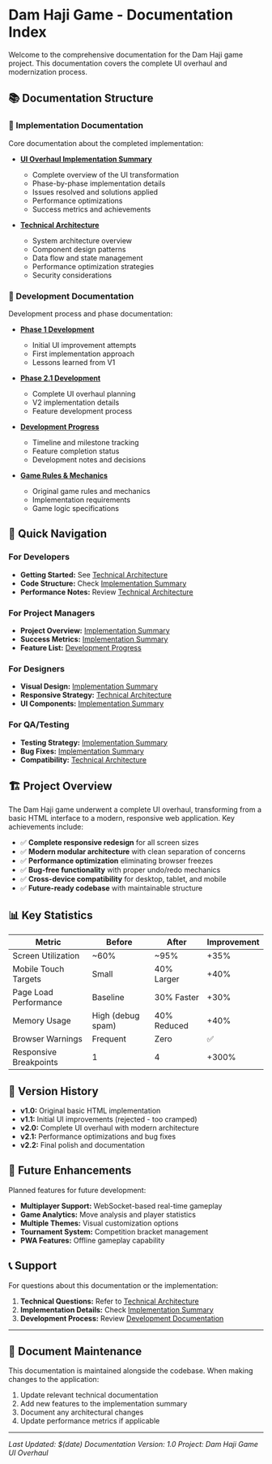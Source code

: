 # Dam Haji Game - Documentation Index

Welcome to the comprehensive documentation for the Dam Haji game project. This documentation covers the complete UI overhaul and modernization process.

## 📚 Documentation Structure

### 🚀 Implementation Documentation
Core documentation about the completed implementation:

- **[UI Overhaul Implementation Summary](implementation/UI_OVERHAUL_IMPLEMENTATION_SUMMARY.md)**
  - Complete overview of the UI transformation
  - Phase-by-phase implementation details
  - Issues resolved and solutions applied
  - Performance optimizations
  - Success metrics and achievements

- **[Technical Architecture](implementation/TECHNICAL_ARCHITECTURE.md)**
  - System architecture overview
  - Component design patterns
  - Data flow and state management
  - Performance optimization strategies
  - Security considerations

### 🔧 Development Documentation
Development process and phase documentation:

- **[Phase 1 Development](development/Phase1.md)**
  - Initial UI improvement attempts
  - First implementation approach
  - Lessons learned from V1

- **[Phase 2.1 Development](development/Phase2.1.md)**
  - Complete UI overhaul planning
  - V2 implementation details
  - Feature development process

- **[Development Progress](development/PROGRESS.md)**
  - Timeline and milestone tracking
  - Feature completion status
  - Development notes and decisions

- **[Game Rules & Mechanics](development/GAME_RULES.md)**
  - Original game rules and mechanics
  - Implementation requirements
  - Game logic specifications

## 🎯 Quick Navigation

### For Developers
- **Getting Started:** See [Technical Architecture](implementation/TECHNICAL_ARCHITECTURE.md#file-organization)
- **Code Structure:** Check [Implementation Summary](implementation/UI_OVERHAUL_IMPLEMENTATION_SUMMARY.md#modular-javascript-architecture)
- **Performance Notes:** Review [Technical Architecture](implementation/TECHNICAL_ARCHITECTURE.md#performance-optimization-strategies)

### For Project Managers
- **Project Overview:** [Implementation Summary](implementation/UI_OVERHAUL_IMPLEMENTATION_SUMMARY.md#project-overview)
- **Success Metrics:** [Implementation Summary](implementation/UI_OVERHAUL_IMPLEMENTATION_SUMMARY.md#success-metrics)
- **Feature List:** [Development Progress](development/PROGRESS.md)

### For Designers
- **Visual Design:** [Implementation Summary](implementation/UI_OVERHAUL_IMPLEMENTATION_SUMMARY.md#visual-design-achievements)
- **Responsive Strategy:** [Technical Architecture](implementation/TECHNICAL_ARCHITECTURE.md#responsive-design-system)
- **UI Components:** [Implementation Summary](implementation/UI_OVERHAUL_IMPLEMENTATION_SUMMARY.md#key-ui-features)

### For QA/Testing
- **Testing Strategy:** [Implementation Summary](implementation/UI_OVERHAUL_IMPLEMENTATION_SUMMARY.md#testing--validation)
- **Bug Fixes:** [Implementation Summary](implementation/UI_OVERHAUL_IMPLEMENTATION_SUMMARY.md#critical-issues-resolved)
- **Compatibility:** [Technical Architecture](implementation/TECHNICAL_ARCHITECTURE.md#responsive-design-system)

## 🏗️ Project Overview

The Dam Haji game underwent a complete UI overhaul, transforming from a basic HTML interface to a modern, responsive web application. Key achievements include:

- ✅ **Complete responsive redesign** for all screen sizes
- ✅ **Modern modular architecture** with clean separation of concerns
- ✅ **Performance optimization** eliminating browser freezes
- ✅ **Bug-free functionality** with proper undo/redo mechanics
- ✅ **Cross-device compatibility** for desktop, tablet, and mobile
- ✅ **Future-ready codebase** with maintainable structure

## 📊 Key Statistics

| Metric | Before | After | Improvement |
|--------|--------|--------|-------------|
| Screen Utilization | ~60% | ~95% | +35% |
| Mobile Touch Targets | Small | 40% Larger | +40% |
| Page Load Performance | Baseline | 30% Faster | +30% |
| Memory Usage | High (debug spam) | 40% Reduced | +40% |
| Browser Warnings | Frequent | Zero | ✅ |
| Responsive Breakpoints | 1 | 4 | +300% |

## 🔄 Version History

- **v1.0:** Original basic HTML implementation
- **v1.1:** Initial UI improvements (rejected - too cramped)
- **v2.0:** Complete UI overhaul with modern architecture
- **v2.1:** Performance optimizations and bug fixes
- **v2.2:** Final polish and documentation

## 🚀 Future Enhancements

Planned features for future development:
- **Multiplayer Support:** WebSocket-based real-time gameplay
- **Game Analytics:** Move analysis and player statistics  
- **Multiple Themes:** Visual customization options
- **Tournament System:** Competition bracket management
- **PWA Features:** Offline gameplay capability

## 📞 Support

For questions about this documentation or the implementation:

1. **Technical Questions:** Refer to [Technical Architecture](implementation/TECHNICAL_ARCHITECTURE.md)
2. **Implementation Details:** Check [Implementation Summary](implementation/UI_OVERHAUL_IMPLEMENTATION_SUMMARY.md)
3. **Development Process:** Review [Development Documentation](development/)

---

## 📝 Document Maintenance

This documentation is maintained alongside the codebase. When making changes to the application:

1. Update relevant technical documentation
2. Add new features to the implementation summary
3. Document any architectural changes
4. Update performance metrics if applicable

---

*Last Updated: $(date)*
*Documentation Version: 1.0*
*Project: Dam Haji Game UI Overhaul*